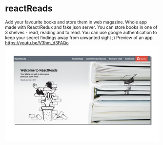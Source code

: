 # reactReads
Add your favourite books and store them in web magazine.
Whole app made with React/Redux and fake json server.
You can store books in one of 3 shelves - read, reading and to read.
You can use google authentication to keep your secret findings away from unwanted sight ;)
Preview of an app https://youtu.be/V3hm_d3FAQo
![alt text](https://github.com/Dyarc96/reactReads/blob/master/localhost_3000_%20(1).png)
